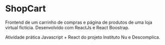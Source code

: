 # ShopCart
Frontend de um carrinho de compras e página de produtos de uma loja virtual fictícia.  Desenvolvido com ReactJs e React Boostrap.

Atividade prática Javascript + React do projeto Instituto Nu e Descomplica.
